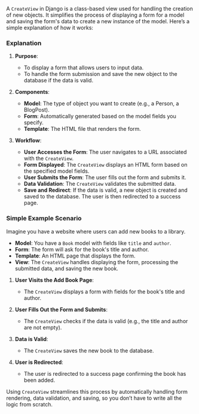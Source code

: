 A `CreateView` in Django is a class-based view used for handling the creation of new objects. It simplifies the process of displaying a form for a model and saving the form's data to create a new instance of the model. Here’s a simple explanation of how it works:

### Explanation

1. **Purpose**: 
   - To display a form that allows users to input data.
   - To handle the form submission and save the new object to the database if the data is valid.

2. **Components**:
   - **Model**: The type of object you want to create (e.g., a Person, a BlogPost).
   - **Form**: Automatically generated based on the model fields you specify.
   - **Template**: The HTML file that renders the form.

3. **Workflow**:
   - **User Accesses the Form**: The user navigates to a URL associated with the `CreateView`.
   - **Form Displayed**: The `CreateView` displays an HTML form based on the specified model fields.
   - **User Submits the Form**: The user fills out the form and submits it.
   - **Data Validation**: The `CreateView` validates the submitted data.
   - **Save and Redirect**: If the data is valid, a new object is created and saved to the database. The user is then redirected to a success page.

### Simple Example Scenario

Imagine you have a website where users can add new books to a library. 

- **Model**: You have a `Book` model with fields like `title` and `author`.
- **Form**: The form will ask for the book's title and author.
- **Template**: An HTML page that displays the form.
- **View**: The `CreateView` handles displaying the form, processing the submitted data, and saving the new book.

1. **User Visits the Add Book Page**:
   - The `CreateView` displays a form with fields for the book's title and author.

2. **User Fills Out the Form and Submits**:
   - The `CreateView` checks if the data is valid (e.g., the title and author are not empty).

3. **Data is Valid**:
   - The `CreateView` saves the new book to the database.

4. **User is Redirected**:
   - The user is redirected to a success page confirming the book has been added.

Using `CreateView` streamlines this process by automatically handling form rendering, data validation, and saving, so you don’t have to write all the logic from scratch.
